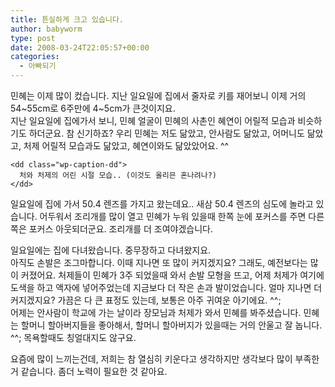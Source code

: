 ```yaml
---
title: 튼실하게 크고 있습니다.
author: babyworm
type: post
date: 2008-03-24T22:05:57+00:00
categories:
  - 아빠되기
---
```

민혜는 이제 많이 컸습니다. 지난 일요일에 집에서 줄자로 키를 재어보니 이제 거의 54~55cm로 6주만에 4~5cm가 큰것이지요.<br>
지난 일요일에 집에가서 보니, 민혜 얼굴이 민혜의 사촌인 혜연이 어릴적 모습과 비슷하기도 하더군요. 참 신기하죠? 우리 민혜는 저도 닮았고, 안사람도 닮았고, 어머니도 닮았고, 처제 어릴적 모습과도 닮았고, 혜연이와도 닮았았어요. ^^

<div class="mceTemp mceIEcenter">
  <dl id="" class="wp-caption aligncenter" style="width: 410px;">
    <dt class="wp-caption-dt">
    </dt>
    
    <dd class="wp-caption-dd">
      처와 처제의 어린 시절 모습.. (이것도 올리믄 혼나려나?)
    </dd>
  </dl>
</div>

일요일에 집에 가서 50.4 렌즈를 가지고 왔는데요.. 새삼 50.4 렌즈의 심도에 놀라고 있습니다. 어두워서 조리개를 많이 열고 민혜가 누워 있을때 한쪽 눈에 포커스를 주면 다른쪽은 포커스 아웃되더군요. 조리개를 더 조여야겠습니다.

일요일에는 집에 다녀왔습니다. 중무장하고 다녀왔지요.<br>
아직도 손발은 조그마합니다. 이때 지나면 또 많이 커지겠지요? 그래도, 예전보다는 많이 커졌어요. 처제들이 민혜가 3주 되었을때 와서 손발 모형을 뜨고, 어제 처제가 여기에 도색을 하고 액자에 넣어주었는데 지금보다 더 작은 손과 발이었습니다. 얼마 지나면 더 커지겠지요? 가끔은 다 큰 표정도 있는데, 보통은 아주 귀여운 아기에요. ^^;<br>
어제는 안사람이 학교에 가는 날이라 장모님과 처제가 와서 민혜를 봐주셨습니다. 민혜는 할머니 할아버지들을 좋아해서, 할머니 할아버지가 있을때는 거의 안울고 잘 놉니다.  ^^; 목욕할때도 칭얼대지도 않구요.

요즘에 많이 느끼는건데, 저희는 참 열심히 키운다고 생각하지만 생각보다 많이 부족한거 같습니다. 좀더 노력이 필요한 것 같아요.
